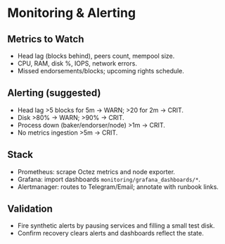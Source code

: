 # Monitoring & Alerting

## Metrics to Watch
- Head lag (blocks behind), peers count, mempool size.
- CPU, RAM, disk %, IOPS, network errors.
- Missed endorsements/blocks; upcoming rights schedule.

## Alerting (suggested)
- Head lag >5 blocks for 5m → WARN; >20 for 2m → CRIT.
- Disk >80% → WARN; >90% → CRIT.
- Process down (baker/endorser/node) >1m → CRIT.
- No metrics ingestion >5m → CRIT.

## Stack
- Prometheus: scrape Octez metrics and node exporter.
- Grafana: import dashboards `monitoring/grafana_dashboards/*`.
- Alertmanager: routes to Telegram/Email; annotate with runbook links.

## Validation
- Fire synthetic alerts by pausing services and filling a small test disk.
- Confirm recovery clears alerts and dashboards reflect the state.
